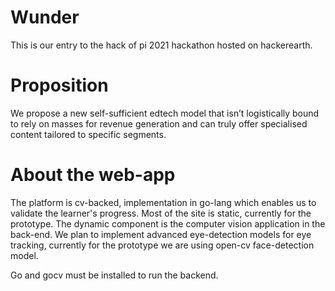 # Wunder
This is our entry to the hack of pi 2021 hackathon hosted on hackerearth.

# Proposition
We propose a new self-sufficient edtech model that isn’t logistically bound to rely on masses for revenue generation and can truly offer specialised content tailored to specific segments.

# About the web-app
The platform is cv-backed, implementation in go-lang which enables us to validate the learner's progress.
Most of the site is static, currently for the prototype.
The dynamic component is the computer vision application in the back-end.
We plan to implement advanced eye-detection models for eye tracking, currently for the prototype we are using open-cv face-detection model.

Go and gocv must be installed to run the backend.
